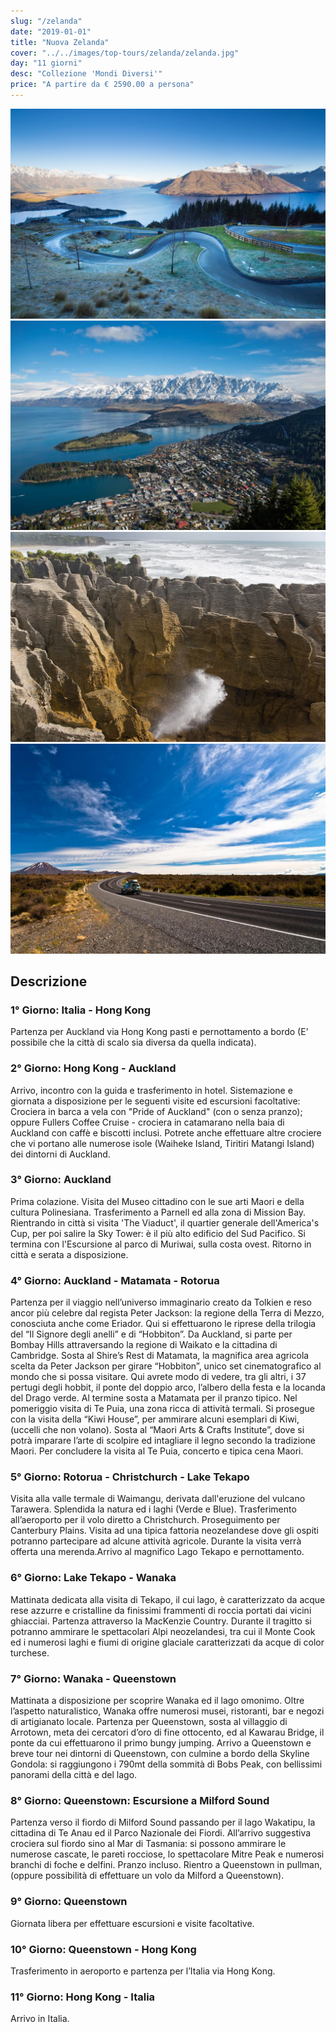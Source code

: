 ```yaml
---
slug: "/zelanda"
date: "2019-01-01"
title: "Nuova Zelanda"
cover: "../../images/top-tours/zelanda/zelanda.jpg"
day: "11 giorni"
desc: "Collezione 'Mondi Diversi'"
price: "A partire da € 2590.00 a persona"
---
```


<div class="pictures">

![zelanda 1](../../images/top-tours/zelanda/zelanda1.jpg)
![zelanda 2](../../images/top-tours/zelanda/zelanda2.jpg)
![zelanda 3](../../images/top-tours/zelanda/zelanda3.jpg)
![zelanda 4](../../images/top-tours/zelanda/zelanda4.jpg)

</div>


<div class="copy">

## Descrizione

### 1° Giorno: Italia - Hong Kong
Partenza per Auckland via Hong Kong pasti e pernottamento a bordo (E’ possibile che la città di scalo sia diversa da quella indicata).

### 2° Giorno: Hong Kong - Auckland
Arrivo, incontro con la guida e trasferimento in hotel. Sistemazione e giornata a disposizione per le seguenti visite ed escursioni facoltative: Crociera in barca a vela con "Pride of Auckland" (con o senza pranzo); oppure Fullers Coffee Cruise - crociera in catamarano nella baia di Auckland con caffè e biscotti inclusi. Potrete anche effettuare altre crociere che vi portano alle numerose isole (Waiheke Island, Tiritiri Matangi Island) dei dintorni di Auckland.

### 3° Giorno: Auckland
Prima colazione. Visita del Museo cittadino con le sue arti Maori e della cultura Polinesiana. Trasferimento a Parnell ed alla zona di Mission Bay. Rientrando in città si visita 'The Viaduct', il quartier generale dell'America's Cup, per poi salire la Sky Tower: è il più alto edificio del Sud Pacifico. Si termina con l'Escursione al parco di Muriwai, sulla costa ovest. Ritorno in città e serata a disposizione.

### 4° Giorno: Auckland - Matamata - Rotorua
Partenza per il viaggio nell’universo immaginario creato da Tolkien e reso ancor più celebre dal regista Peter Jackson: la regione della Terra di Mezzo, conosciuta anche come Eriador. Qui si effettuarono le riprese della trilogia del “Il Signore degli anelli” e di “Hobbiton”. Da Auckland, si parte per Bombay Hills attraversando la regione di Waikato e la cittadina di Cambridge. Sosta al Shire’s Rest di Matamata, la magnifica area agricola scelta da Peter Jackson per girare “Hobbiton”, unico set cinematografico al mondo che si possa visitare. Qui avrete modo di vedere, tra gli altri, i 37 pertugi degli hobbit, il ponte del doppio arco, l’albero della festa e la locanda del Drago verde. Al termine sosta a Matamata per il pranzo tipico. Nel pomeriggio visita di Te Puia, una zona ricca di attività termali. Si prosegue con la visita della “Kiwi House”, per ammirare alcuni esemplari di Kiwi, (uccelli che non volano). Sosta al “Maori Arts & Crafts Institute”, dove si potrà imparare l’arte di scolpire ed intagliare il legno secondo la tradizione Maori. Per concludere la visita al Te Puia, concerto e tipica cena Maori.

### 5° Giorno: Rotorua - Christchurch - Lake Tekapo
Visita alla valle termale di Waimangu, derivata dall'eruzione del vulcano Tarawera. Splendida la natura ed i laghi (Verde e Blue). Trasferimento all’aeroporto per il volo diretto a Christchurch. Proseguimento per Canterbury Plains. Visita ad una tipica fattoria neozelandese dove gli ospiti potranno partecipare ad alcune attività agricole. Durante la visita verrà offerta una merenda.Arrivo al magnifico Lago Tekapo e pernottamento.

### 6° Giorno: Lake Tekapo - Wanaka
Mattinata dedicata alla visita di Tekapo, il cui lago, è caratterizzato da acque rese azzurre e cristalline da finissimi frammenti di roccia portati dai vicini ghiacciai. Partenza attraverso la MacKenzie Country. Durante il tragitto si potranno ammirare le spettacolari Alpi neozelandesi, tra cui il Monte Cook ed i numerosi laghi e fiumi di origine glaciale caratterizzati da acque di color turchese.

### 7° Giorno: Wanaka - Queenstown
Mattinata a disposizione per scoprire Wanaka ed il lago omonimo. Oltre l’aspetto naturalistico, Wanaka offre numerosi musei, ristoranti, bar e negozi di artigianato locale. Partenza per Queenstown, sosta al villaggio di Arrotown, meta dei cercatori d’oro di fine ottocento, ed al Kawarau Bridge, il ponte da cui effettuarono il primo bungy jumping. Arrivo a Queenstown e breve tour nei dintorni di Queenstown, con culmine a bordo della Skyline Gondola: si raggiungono i 790mt della sommità di Bobs Peak, con bellissimi panorami della città e del lago.

### 8° Giorno: Queenstown: Escursione a Milford Sound
Partenza verso il fiordo di Milford Sound passando per il lago Wakatipu, la cittadina di Te Anau ed il Parco Nazionale dei Fiordi. All’arrivo suggestiva crociera sul fiordo sino al Mar di Tasmania: si possono ammirare le numerose cascate, le pareti rocciose, lo spettacolare Mitre Peak e numerosi branchi di foche e delfini. Pranzo incluso. Rientro a Queenstown in pullman, (oppure possibilità di effettuare un volo da Milford a Queenstown).

### 9° Giorno: Queenstown
Giornata libera per effettuare escursioni e visite facoltative.

### 10° Giorno: Queenstown - Hong Kong
Trasferimento in aeroporto e partenza per l’Italia via Hong Kong.

### 11° Giorno: Hong Kong - Italia
Arrivo in Italia.

</div>

